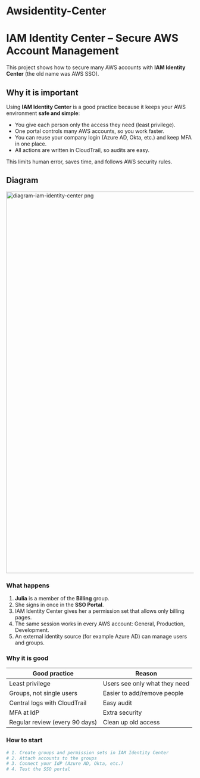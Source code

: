 # Awsidentity-Center
# IAM Identity Center – Secure AWS Account Management

This project shows how to secure many AWS accounts with **IAM Identity Center** (the old name was AWS SSO).

## Why it is important

Using **IAM Identity Center** is a good practice because it keeps your AWS environment **safe and simple**:

* You give each person only the access they need (least privilege).
* One portal controls many AWS accounts, so you work faster.
* You can reuse your company login (Azure AD, Okta, etc.) and keep MFA in one place.
* All actions are written in CloudTrail, so audits are easy.

This limits human error, saves time, and follows AWS security rules.

## Diagram

<img width="1536" height="1024" alt="diagram-iam-identity-center png" src="https://github.com/user-attachments/assets/dc143de7-dace-4873-9b7d-3cb78ff2ac05" />

### What happens

1. **Julia** is a member of the **Billing** group.
2. She signs in once in the **SSO Portal**.
3. IAM Identity Center gives her a permission set that allows only billing pages.
4. The same session works in every AWS account: General, Production, Development.
5. An external identity source (for example Azure AD) can manage users and groups.

### Why it is good

| Good practice                  | Reason                        |
| ------------------------------ | ----------------------------- |
| Least privilege                | Users see only what they need |
| Groups, not single users       | Easier to add/remove people   |
| Central logs with CloudTrail   | Easy audit                    |
| MFA at IdP                     | Extra security                |
| Regular review (every 90 days) | Clean up old access           |

### How to start

```bash
# 1. Create groups and permission sets in IAM Identity Center
# 2. Attach accounts to the groups
# 3. Connect your IdP (Azure AD, Okta, etc.)
# 4. Test the SSO portal
```

